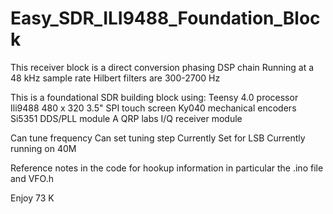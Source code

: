 # Easy_SDR_ILI9488_Foundation_Block

This receiver block is a direct conversion phasing DSP chain 
Running at a 48 kHz sample rate 
Hilbert filters are 300-2700 Hz 

This is a foundational SDR building block using:
Teensy 4.0 processor
Ili9488  480 x 320 3.5" SPI touch screen 
Ky040 mechanical encoders 
Si5351 DDS/PLL module
A QRP labs I/Q receiver module

Can tune frequency
Can set tuning step
Currently Set for LSB
Currently running on 40M

Reference notes in the code for hookup information
in particular the .ino file and VFO.h

Enjoy
73
K


